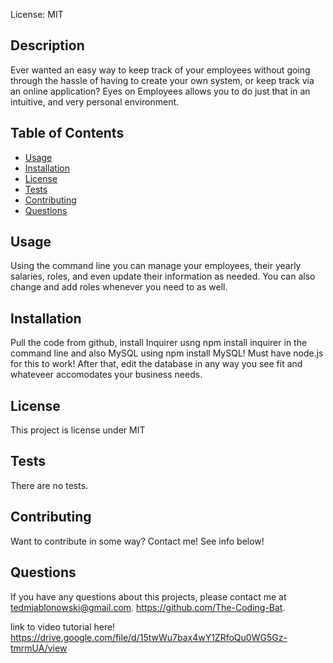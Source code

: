 License: MIT

## Description 
Ever wanted an easy way to keep track of your employees without going through the hassle of having to create your own system, or keep track via an online application? Eyes on Employees allows you to do just that in an intuitive, and very personal environment. 
## Table of Contents
* [Usage](#Usage)
* [Installation](#Installation)
* [License](#License)
* [Tests](#Tests)
* [Contributing](#Contributing)
* [Questions](#Questions)

## Usage 
Using the command line you can manage your employees, their yearly salaries, roles, and even update their information as needed. You can also change and add roles whenever you need to as well.
## Installation 
Pull the code from github, install Inquirer usng npm install inquirer in the command line and also MySQL using npm install MySQL! Must have node.js for this to work! After that, edit the database in any way you see fit and whateveer accomodates your business needs.
## License 
This project is license under MIT
## Tests
There are no tests.
## Contributing 
Want to contribute in some way? Contact me! See info below!
## Questions
If you have any questions about this projects, please contact me at tedmjablonowski@gmail.com. https://github.com/The-Coding-Bat.

link to video tutorial here!
https://drive.google.com/file/d/15twWu7bax4wY1ZRfoQu0WG5Gz-tmrmUA/view
